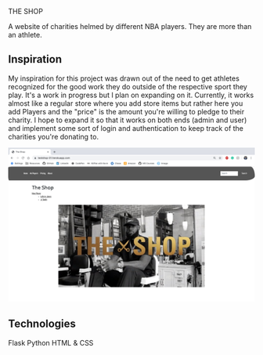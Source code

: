 THE SHOP

A website of charities helmed by different NBA players. They are more than an athlete.

## Inspiration

My inspiration for this project was drawn out of the need to get athletes recognized for the good work they do outside of
the respective sport they play. It's a work in progress but I plan on expanding on it. Currently, it works almost like a
regular store where you add store items but rather here you add Players and the "price" is the amount you're willing to
pledge to their charity. I hope to expand it so that it works on both ends (admin and user) and implement some sort of login
and authentication to keep track of the charities you're donating to.

![The home page of the store, known as The Shop](https://github.com/KingGenius5/The-Shop-V2/blob/master/Home-Page.jpg?raw=true)


## Technologies

Flask
Python
HTML & CSS
